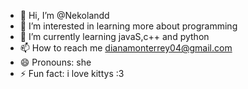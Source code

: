- 👋 Hi, I’m @Nekolandd
- 👀 I’m interested in learning more about programming
- 🌱 I’m currently learning javaS,c++ and python
- 📫 How to reach me dianamonterrey04@gmail.com
- 😄 Pronouns: she
- ⚡ Fun fact: i love kittys :3

<!---
Nekolandd/Nekolandd is a ✨ special ✨ repository because its `README.md` (this file) appears on your GitHub profile.
You can click the Preview link to take a look at your changes.
--->
